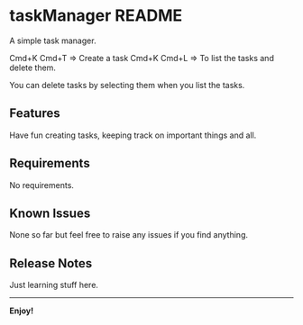# taskManager README

A simple task manager. 

Cmd+K Cmd+T => Create a task
Cmd+K Cmd+L => To list the tasks and delete them.

You can delete tasks by selecting them when you list the tasks.

## Features

Have fun creating tasks, keeping track on important things and all.

## Requirements

No requirements.

## Known Issues

None so far but feel free to raise any issues if you find anything.

## Release Notes

Just learning stuff here.

---


**Enjoy!**
